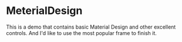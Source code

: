 # MeterialDesign

This is a demo that contains basic Material Design and other excellent controls.
And I'd like to use the most popular frame to finish it.
